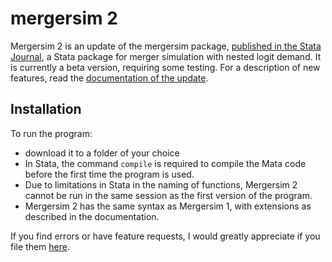 # mergersim 2

Mergersim 2 is an update of the mergersim package, [published in the Stata Journal](https://www.stata-journal.com/article.html?article=st0349), a Stata package for merger simulation with nested logit demand. It is currently a beta version, requiring some testing. For a description of new features, read the [documentation of the update](https://github.com/bjornerstedt/mergersim/blob/master/docs/mergersim2.pdf).

## Installation

To run the program:

- download it to a folder of your choice
- In Stata, the command `compile` is required to compile the Mata code before the first time the program is used. 
- Due to limitations in Stata in the naming of functions, Mergersim 2 cannot be run in the same session as the first version of the program. 
- Mergersim 2 has the same syntax as Mergersim 1, with extensions as described in the documentation.

If you find errors or have feature requests, I would greatly appreciate if you file them [here](https://github.com/bjornerstedt/mergersim/issues).
